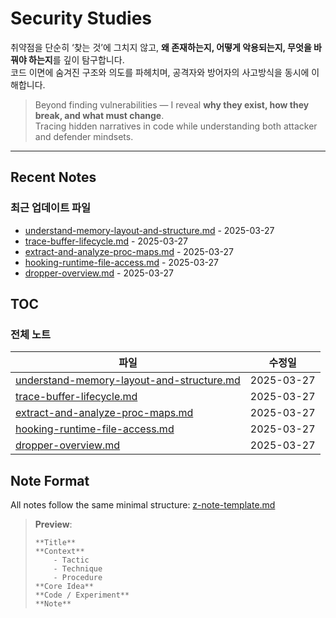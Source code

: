 # Security Studies

취약점을 단순히 ‘찾는 것’에 그치지 않고, **왜 존재하는지, 어떻게 악용되는지, 무엇을 바꿔야 하는지**를 깊이 탐구합니다.  
코드 이면에 숨겨진 구조와 의도를 파헤치며, 공격자와 방어자의 사고방식을 동시에 이해합니다.

> Beyond finding vulnerabilities — I reveal **why they exist, how they break, and what must change**.  
> Tracing hidden narratives in code while understanding both attacker and defender mindsets.

---
## Recent Notes

<!-- RECENT_CHANGES -->
### 최근 업데이트 파일

- [understand-memory-layout-and-structure.md](understand-memory-layout-and-structure.md) - 2025-03-27
- [trace-buffer-lifecycle.md](trace-buffer-lifecycle.md) - 2025-03-27
- [extract-and-analyze-proc-maps.md](extract-and-analyze-proc-maps.md) - 2025-03-27
- [hooking-runtime-file-access.md](hooking-runtime-file-access.md) - 2025-03-27
- [dropper-overview.md](dropper-overview.md) - 2025-03-27

<!-- RECENT_CHANGES_END -->

## TOC
<!-- RESEARCH_AREAS -->
### 전체 노트

| 파일 | 수정일 |
|------|--------|
| [understand-memory-layout-and-structure.md](understand-memory-layout-and-structure.md) | 2025-03-27 |
| [trace-buffer-lifecycle.md](trace-buffer-lifecycle.md) | 2025-03-27 |
| [extract-and-analyze-proc-maps.md](extract-and-analyze-proc-maps.md) | 2025-03-27 |
| [hooking-runtime-file-access.md](hooking-runtime-file-access.md) | 2025-03-27 |
| [dropper-overview.md](dropper-overview.md) | 2025-03-27 |

<!-- RESEARCH_AREAS_END -->

## Note Format

All notes follow the same minimal structure: [z-note-template.md](./z-note-template.md)  
> **Preview**:
> ```
> **Title**
> **Context**
> 	  - Tactic
> 	  - Technique
> 	  - Procedure
> **Core Idea**
> **Code / Experiment**
> **Note**
> ```

